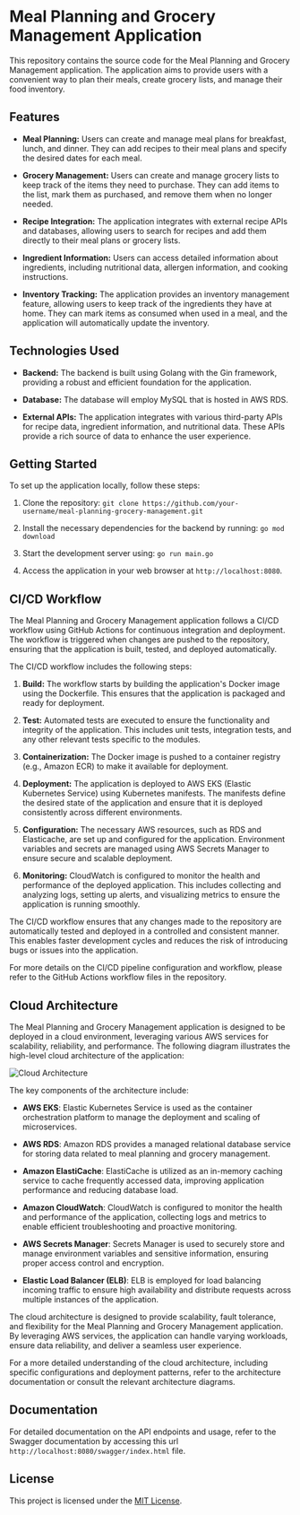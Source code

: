 # Meal Planning and Grocery Management Application

This repository contains the source code for the Meal Planning and Grocery Management application. The application aims to provide users with a convenient way to plan their meals, create grocery lists, and manage their food inventory.

## Features

- **Meal Planning:** Users can create and manage meal plans for breakfast, lunch, and dinner. They can add recipes to their meal plans and specify the desired dates for each meal.

- **Grocery Management:** Users can create and manage grocery lists to keep track of the items they need to purchase. They can add items to the list, mark them as purchased, and remove them when no longer needed.

- **Recipe Integration:** The application integrates with external recipe APIs and databases, allowing users to search for recipes and add them directly to their meal plans or grocery lists.

- **Ingredient Information:** Users can access detailed information about ingredients, including nutritional data, allergen information, and cooking instructions.

- **Inventory Tracking:** The application provides an inventory management feature, allowing users to keep track of the ingredients they have at home. They can mark items as consumed when used in a meal, and the application will automatically update the inventory.

## Technologies Used

- **Backend:** The backend is built using Golang with the Gin framework, providing a robust and efficient foundation for the application.

- **Database:** The database will employ MySQL that is hosted in AWS RDS.

- **External APIs:** The application integrates with various third-party APIs for recipe data, ingredient information, and nutritional data. These APIs provide a rich source of data to enhance the user experience.

## Getting Started

To set up the application locally, follow these steps:

1. Clone the repository: `git clone https://github.com/your-username/meal-planning-grocery-management.git`

2. Install the necessary dependencies for the backend by running:
   `go mod download`

3. Start the development server using:
   `go run main.go`

4. Access the application in your web browser at `http://localhost:8080`.

## CI/CD Workflow

The Meal Planning and Grocery Management application follows a CI/CD workflow using GitHub Actions for continuous integration and deployment. The workflow is triggered when changes are pushed to the repository, ensuring that the application is built, tested, and deployed automatically.

The CI/CD workflow includes the following steps:

1. **Build:** The workflow starts by building the application's Docker image using the Dockerfile. This ensures that the application is packaged and ready for deployment.

2. **Test:** Automated tests are executed to ensure the functionality and integrity of the application. This includes unit tests, integration tests, and any other relevant tests specific to the modules.

3. **Containerization:** The Docker image is pushed to a container registry (e.g., Amazon ECR) to make it available for deployment.

4. **Deployment:** The application is deployed to AWS EKS (Elastic Kubernetes Service) using Kubernetes manifests. The manifests define the desired state of the application and ensure that it is deployed consistently across different environments.

5. **Configuration:** The necessary AWS resources, such as RDS and Elasticache, are set up and configured for the application. Environment variables and secrets are managed using AWS Secrets Manager to ensure secure and scalable deployment.

6. **Monitoring:** CloudWatch is configured to monitor the health and performance of the deployed application. This includes collecting and analyzing logs, setting up alerts, and visualizing metrics to ensure the application is running smoothly.

The CI/CD workflow ensures that any changes made to the repository are automatically tested and deployed in a controlled and consistent manner. This enables faster development cycles and reduces the risk of introducing bugs or issues into the application.

For more details on the CI/CD pipeline configuration and workflow, please refer to the GitHub Actions workflow files in the repository.

## Cloud Architecture

The Meal Planning and Grocery Management application is designed to be deployed in a cloud environment, leveraging various AWS services for scalability, reliability, and performance. The following diagram illustrates the high-level cloud architecture of the application:

![Cloud Architecture](path/to/cloud_architecture_diagram.png)

The key components of the architecture include:

- **AWS EKS**: Elastic Kubernetes Service is used as the container orchestration platform to manage the deployment and scaling of microservices.

- **AWS RDS**: Amazon RDS provides a managed relational database service for storing data related to meal planning and grocery management.

- **Amazon ElastiCache**: ElastiCache is utilized as an in-memory caching service to cache frequently accessed data, improving application performance and reducing database load.

- **Amazon CloudWatch**: CloudWatch is configured to monitor the health and performance of the application, collecting logs and metrics to enable efficient troubleshooting and proactive monitoring.

- **AWS Secrets Manager**: Secrets Manager is used to securely store and manage environment variables and sensitive information, ensuring proper access control and encryption.

- **Elastic Load Balancer (ELB)**: ELB is employed for load balancing incoming traffic to ensure high availability and distribute requests across multiple instances of the application.

The cloud architecture is designed to provide scalability, fault tolerance, and flexibility for the Meal Planning and Grocery Management application. By leveraging AWS services, the application can handle varying workloads, ensure data reliability, and deliver a seamless user experience.

For a more detailed understanding of the cloud architecture, including specific configurations and deployment patterns, refer to the architecture documentation or consult the relevant architecture diagrams.

## Documentation

For detailed documentation on the API endpoints and usage, refer to the Swagger documentation by accessing this url `http://localhost:8080/swagger/index.html` file.

## License

This project is licensed under the [MIT License](LICENSE).
